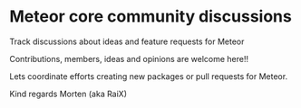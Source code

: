 Meteor core community discussions
================================

Track discussions about ideas and feature requests for Meteor

Contributions, members, ideas and opinions are welcome here!!

Lets coordinate efforts creating new packages or pull requests for Meteor.

Kind regards Morten (aka RaiX)
